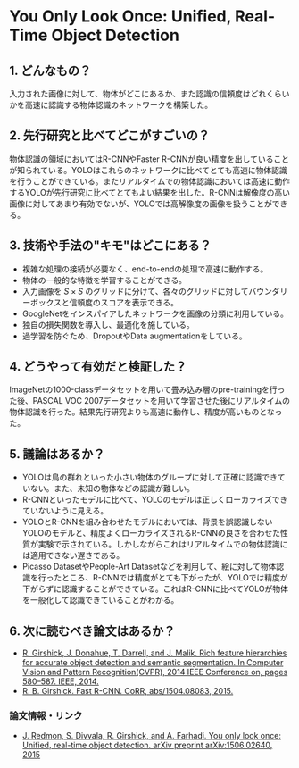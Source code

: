 # You Only Look Once: Unified, Real-Time Object Detection

## 1. どんなもの？

入力された画像に対して、物体がどこにあるか、また認識の信頼度はどれくらいかを高速に認識する物体認識のネットワークを構築した。

## 2. 先行研究と比べてどこがすごいの？

物体認識の領域においてはR-CNNやFaster R-CNNが良い精度を出していることが知られている。YOLOはこれらのネットワークに比べてとても高速に物体認識を行うことができている。またリアルタイムでの物体認識においては高速に動作するYOLOが先行研究に比べてとてもよい結果を出した。R-CNNは解像度の高い画像に対してあまり有効でないが、YOLOでは高解像度の画像を扱うことができる。

## 3. 技術や手法の"キモ"はどこにある？

* 複雑な処理の接続が必要なく、end-to-endの処理で高速に動作する。
* 物体の一般的な特徴を学習することができる。
* 入力画像を $S \times S$ のグリッドに分けて、各々のグリッドに対してバウンダリーボックスと信頼度のスコアを表示できる。
* GoogleNetをインスパイアしたネットワークを画像の分類に利用している。
* 独自の損失関数を導入し、最適化を施している。
* 過学習を防ぐため、DropoutやData augmentationをしている。

## 4. どうやって有効だと検証した？

ImageNetの1000-classデータセットを用いて畳み込み層のpre-trainingを行った後、PASCAL VOC 2007データセットを用いて学習させた後にリアルタイムの物体認識を行った。結果先行研究よりも高速に動作し、精度が高いものとなった。

## 5. 議論はあるか？

* YOLOは鳥の群れといった小さい物体のグループに対して正確に認識できていない。また、未知の物体などの認識が難しい。
* R-CNNといったモデルに比べて、YOLOのモデルは正しくローカライズできていないように見える。
* YOLOとR-CNNを組み合わせたモデルにおいては、背景を誤認識しないYOLOのモデルと、精度よくローカライズされるR-CNNの良さを合わせた性質が実験で示されている。しかしながらこれはリアルタイムでの物体認識には適用できない遅さである。
* Picasso DatasetやPeople-Art Datasetなどを利用して、絵に対して物体認識を行ったところ、R-CNNでは精度がとても下がったが、YOLOでは精度が下がらずに認識することができている。これはR-CNNに比べてYOLOが物体を一般化して認識できていることがわかる。

## 6. 次に読むべき論文はあるか？

* [R. Girshick, J. Donahue, T. Darrell, and J. Malik. Rich feature hierarchies for accurate object detection and semantic segmentation. In Computer Vision and Pattern Recognition(CVPR), 2014 IEEE Conference on, pages 580–587. IEEE, 2014.](https://people.eecs.berkeley.edu/~rbg/papers/r-cnn-cvpr.pdf)
* [R. B. Girshick. Fast R-CNN. CoRR, abs/1504.08083, 2015.](https://arxiv.org/abs/1504.08083)

### 論文情報・リンク

* [J. Redmon, S. Divvala, R. Girshick, and A. Farhadi. You only look once: Unified, real-time object detection. arXiv preprint arXiv:1506.02640, 2015](https://arxiv.org/abs/1506.02640)
